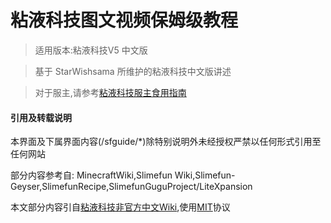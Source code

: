 #  粘液科技图文视频保姆级教程

> 适用版本:粘液科技V5 中文版

> 基于 StarWishsama 所维护的粘液科技中文版讲述

> 对于服主,请参考[粘液科技服主食用指南](https://www.mcbbs.net/thread-1479857-1-1.html)




<!-- tabs:start -->
#### **引用及转载说明**

本界面及下属界面内容(/sfguide/\*)除特别说明外未经授权严禁以任何形式引用至任何网站

部分内容参考自: MinecraftWiki,Slimefun Wiki,Slimefun-Geyser,SlimefunRecipe,SlimefunGuguProject/LiteXpansion

本文部分内容引自[粘液科技非官方中文Wiki](https://slimefun-wiki.guizhanss.cn/),使用[MIT](https://kkgithub.com/SlimefunGuguProject/Slimefun-Wiki/blob/master/LICENSE)协议
<!-- tabs:end -->
